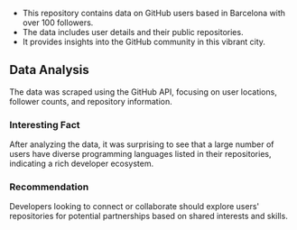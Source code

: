 - This repository contains data on GitHub users based in Barcelona with over 100 followers.
- The data includes user details and their public repositories.
- It provides insights into the GitHub community in this vibrant city.

## Data Analysis

The data was scraped using the GitHub API, focusing on user locations, follower counts, and repository information.

### Interesting Fact
After analyzing the data, it was surprising to see that a large number of users have diverse programming languages listed in their repositories, indicating a rich developer ecosystem.

### Recommendation
Developers looking to connect or collaborate should explore users' repositories for potential partnerships based on shared interests and skills.
